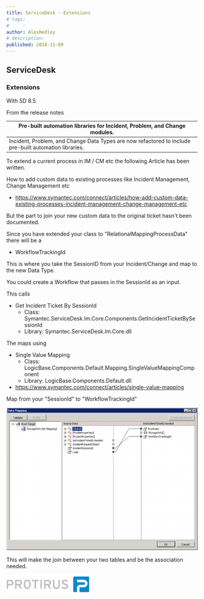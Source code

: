 ```yaml
---
title: ServiceDesk - Extensions
# tags:
#     - 
author: AlexHedley
# description: 
published: 2018-11-09
---
```


## ServiceDesk
  
### Extensions

With SD 8.5
  
From the release notes

| Pre-built automation libraries for Incident, Problem, and Change modules. |
| --- |
| Incident, Problem, and Change Data Types are now refactored to include pre-built automation libraries. |

To extend a current process in IM / CM etc the following Article has been written.

How to add custom data to existing processes like Incident Management, Change Management etc
  
- https://www.symantec.com/connect/articles/how-add-custom-data-existing-processes-incident-management-change-management-etc

But the part to join your new custom data to the original ticket hasn't been documented.

Since you have extended your class to "RelationalMappingProcessData" there will be a

- WorkflowTrackingId

This is where you take the SessionID from your Incident/Change and map to the new Data Type.

You could create a Workflow that passes in the SessionId as an input.
  
This calls

- Get Incident Ticket By SessionId
    - Class: Symantec.ServiceDesk.Im.Core.Components.GetIncidentTicketBySessionId
    - Library: Symantec.ServiceDesk.Im.Core.dll

The maps using

- Single Value Mapping
    - Class: LogicBase.Components.Default.Mapping.SingleValueMappingComponent
    - Library: LogicBase.Components.Default.dll
- https://www.symantec.com/connect/articles/single-value-mapping

Map from your "SessionId" to "WorkflowTrackingId"
  
![ServiceDeskExtendedMapping](images\ServiceDeskExtendedMapping.png)
  
This will make the join between your two tables and be the association needed.

[![Protirus](images\Protirus.png)](https://www.protirus.com/)
